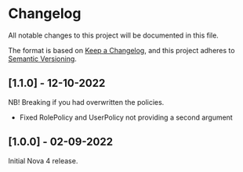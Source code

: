 # Changelog

All notable changes to this project will be documented in this file.

The format is based on [Keep a Changelog](https://keepachangelog.com/en/1.0.0/),
and this project adheres to [Semantic Versioning](https://semver.org/spec/v2.0.0.html).

## [1.1.0] - 12-10-2022

NB! Breaking if you had overwritten the policies.

-   Fixed RolePolicy and UserPolicy not providing a second argument

## [1.0.0] - 02-09-2022

Initial Nova 4 release.
